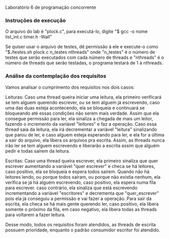 Laboratório 6 de programação concorrente

### Instruções de execução

O arquivo do lab é "plock.c", para executá-lo, digite "$ gcc -o nome list_int.c timer.h -Wall"

Se quiser usar o arquivo de testes, dê permissão à ele e execute-o como "$./testes.sh plock.c n_testes nthreads" onde "n_testes" é o número de testes que serão executados com cada número de threads e "nthreads" é o número de threads que serão testadas, o programa testará de 1 à nthreads.


### Análise da contemplação dos requisitos

Vamos analisar o cumprimento dos requisitos nos dois casos:

Leituras: Caso uma thread queira iniciar uma leitura, ela primeiro verificará se tem alguem querendo escrever, ou se tem alguem já escrevendo, caso uma das duas esteja acontecendo, ela se bloqueia e continuará se bloqueando até essas condições não serem mais verdade. Assim que ela consegue permissão para ler, ela sinaliza a chegada de mais um leitor, fazendo o incremento da variável "leitores" e faz a operação. Caso essa thread saia da leitura, ela irá decrementar a variável "leitura" sinalizando que parou de ler, e caso alguem esteja esperando para ler, e ela for a última a sair do arquivo, ela libera os arquivos pra escrita. Assim, as threads nunca irão ler se tem alguem escrevendo e liberarão a escrita assim que alguém pedir e todas saírem da leitura.

Escritas: Caso uma thread queira escrever, ela primeiro sinaliza que quer escrever aumentando a variável "quer escrever" e checa se há leitores, caso positivo, ela se bloqueia e espera todos saírem. Quando não há leitores lendo, ou porque todos saíram, ou porque não existia nenhum, ela verifica se já há alguém escrevendo, caso positivo, ela espera numa fila para escrever. caso contrário, ela sinaliza que está escrevendo incrementando a variável "escritores" e decrementa que "quer_escrever" pois ela já conseguiu a permissão e vai fazer a operação. Para sair da escrita, ela checa se há mais gente querendo ler, caso positivo, ela libera somente o próximo da fila, em caso negativo,  ela libera todas as threads para voltarem a fazer leitura.

Desse modo, todos os requisitos foram atendidos, as threads de escrita possuem prioridade, enquanto o padrão consumidor escritor foi atendido.